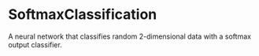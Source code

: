 # SoftmaxClassification
A neural network that classifies random 2-dimensional data with a softmax output classifier. 
